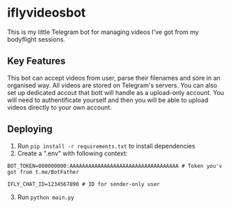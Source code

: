 # iflyvideosbot
This is my little Telegram bot for managing videos I've got from my bodyflight sessions.

## Key Features
This bot can accept videos from user, parse their filenames and sore in an organised way. All videos are stored on Telegram's servers.
You can also set up dedicated accout that bott will handle as a upload-only account. You will need to authentificate yourself and then you will be able to upload videos directly to your own account.

## Deploying
1. Run `pip install -r requirements.txt` to install dependencies
2. Create a ".env" with following context:

`BOT_TOKEN=000000000:AAAAAAAAAAAAAAAAAAAAAAAAAAAAAAAAAAA # Token you'v got from t.me/BotFather`

`IFLY_CHAT_ID=1234567890 # ID for sender-only user`

3. Run `python main.py`
